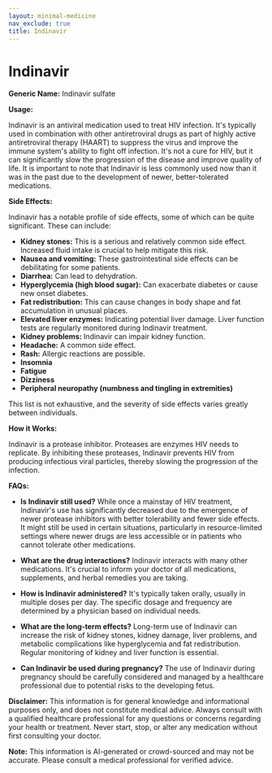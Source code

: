 ```yaml
---
layout: minimal-medicine
nav_exclude: true
title: Indinavir
---
```


# Indinavir

**Generic Name:** Indinavir sulfate

**Usage:**

Indinavir is an antiviral medication used to treat HIV infection. It's typically used in combination with other antiretroviral drugs as part of highly active antiretroviral therapy (HAART) to suppress the virus and improve the immune system's ability to fight off infection. It's not a cure for HIV, but it can significantly slow the progression of the disease and improve quality of life.  It is important to note that Indinavir is less commonly used now than it was in the past due to the development of newer, better-tolerated medications.

**Side Effects:**

Indinavir has a notable profile of side effects, some of which can be quite significant. These can include:

* **Kidney stones:** This is a serious and relatively common side effect.  Increased fluid intake is crucial to help mitigate this risk.
* **Nausea and vomiting:**  These gastrointestinal side effects can be debilitating for some patients.
* **Diarrhea:**  Can lead to dehydration.
* **Hyperglycemia (high blood sugar):** Can exacerbate diabetes or cause new onset diabetes.
* **Fat redistribution:**  This can cause changes in body shape and fat accumulation in unusual places.
* **Elevated liver enzymes:**  Indicating potential liver damage.  Liver function tests are regularly monitored during Indinavir treatment.
* **Kidney problems:**  Indinavir can impair kidney function.
* **Headache:** A common side effect.
* **Rash:**  Allergic reactions are possible.
* **Insomnia**
* **Fatigue**
* **Dizziness**
* **Peripheral neuropathy (numbness and tingling in extremities)**


This list is not exhaustive, and the severity of side effects varies greatly between individuals.

**How it Works:**

Indinavir is a protease inhibitor.  Proteases are enzymes HIV needs to replicate.  By inhibiting these proteases, Indinavir prevents HIV from producing infectious viral particles, thereby slowing the progression of the infection.

**FAQs:**

* **Is Indinavir still used?** While once a mainstay of HIV treatment, Indinavir's use has significantly decreased due to the emergence of newer protease inhibitors with better tolerability and fewer side effects. It might still be used in certain situations, particularly in resource-limited settings where newer drugs are less accessible or in patients who cannot tolerate other medications.

* **What are the drug interactions?** Indinavir interacts with many other medications. It's crucial to inform your doctor of all medications, supplements, and herbal remedies you are taking.

* **How is Indinavir administered?** It's typically taken orally, usually in multiple doses per day. The specific dosage and frequency are determined by a physician based on individual needs.

* **What are the long-term effects?**  Long-term use of Indinavir can increase the risk of kidney stones, kidney damage, liver problems, and metabolic complications like hyperglycemia and fat redistribution. Regular monitoring of kidney and liver function is essential.

* **Can Indinavir be used during pregnancy?**  The use of Indinavir during pregnancy should be carefully considered and managed by a healthcare professional due to potential risks to the developing fetus.


**Disclaimer:** This information is for general knowledge and informational purposes only, and does not constitute medical advice.  Always consult with a qualified healthcare professional for any questions or concerns regarding your health or treatment.  Never start, stop, or alter any medication without first consulting your doctor.


**Note:** This information is AI-generated or crowd-sourced and may not be accurate. Please consult a medical professional for verified advice.